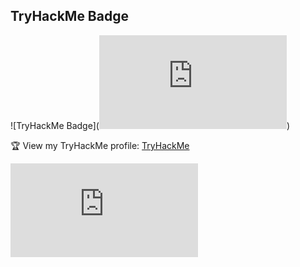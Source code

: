 ## TryHackMe Badge

![TryHackMe Badge](<iframe src="https://tryhackme.com/api/v2/badges/public-profile?userPublicId=2796198" style='border:none;'></iframe>)

🏆 View my TryHackMe profile: [TryHackMe](https://tryhackme.com/p/plort)

<iframe src="https://tryhackme.com/api/v2/badges/public-profile?userPublicId=2796198" style='border:none;'></iframe>
